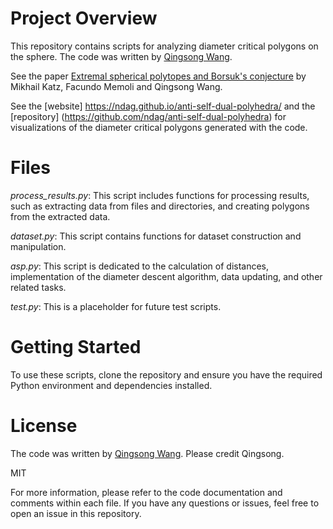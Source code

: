 # Project Overview

This repository contains scripts for analyzing diameter critical polygons on the sphere. 
The code was written by [Qingsong Wang](https://www.qingsong-wang.org/). 

See the paper [Extremal spherical polytopes and Borsuk's conjecture](https://arxiv.org/pdf/2301.13076.pdf) by Mikhail Katz, Facundo Memoli and Qingsong Wang.

See the [website] https://ndag.github.io/anti-self-dual-polyhedra/ and the [repository] (https://github.com/ndag/anti-self-dual-polyhedra) for visualizations of the diameter critical polygons generated with the code. 

# Files

*process_results.py*: This script includes functions for processing results, such as extracting data from files and directories, and creating polygons from the extracted data.

*dataset.py*: This script contains functions for dataset construction and manipulation.

*asp.py*: This script is dedicated to the calculation of distances, implementation of the diameter descent algorithm, data updating, and other related tasks.

*test.py*: This is a placeholder for future test scripts.



# Getting Started

To use these scripts, clone the repository and ensure you have the required Python environment and dependencies installed.

# License

The code was written by [Qingsong Wang](https://www.qingsong-wang.org/). Please credit Qingsong.

MIT

For more information, please refer to the code documentation and comments within each file. If you have any questions or issues, feel free to open an issue in this repository.

